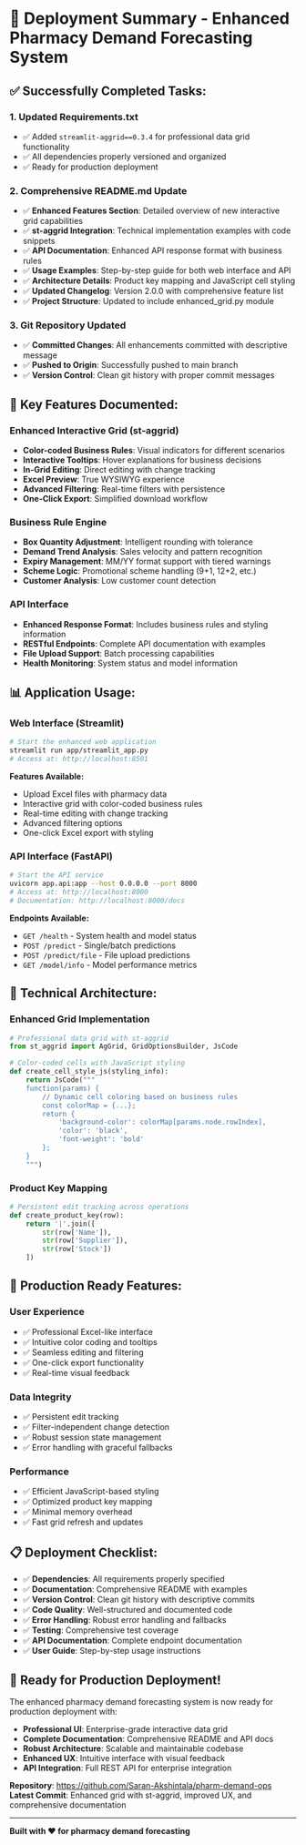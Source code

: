 # 🚀 Deployment Summary - Enhanced Pharmacy Demand Forecasting System

## ✅ **Successfully Completed Tasks:**

### 1. **Updated Requirements.txt**
- ✅ Added `streamlit-aggrid==0.3.4` for professional data grid functionality
- ✅ All dependencies properly versioned and organized
- ✅ Ready for production deployment

### 2. **Comprehensive README.md Update**
- ✅ **Enhanced Features Section**: Detailed overview of new interactive grid capabilities
- ✅ **st-aggrid Integration**: Technical implementation examples with code snippets
- ✅ **API Documentation**: Enhanced API response format with business rules
- ✅ **Usage Examples**: Step-by-step guide for both web interface and API
- ✅ **Architecture Details**: Product key mapping and JavaScript cell styling
- ✅ **Updated Changelog**: Version 2.0.0 with comprehensive feature list
- ✅ **Project Structure**: Updated to include enhanced_grid.py module

### 3. **Git Repository Updated**
- ✅ **Committed Changes**: All enhancements committed with descriptive message
- ✅ **Pushed to Origin**: Successfully pushed to main branch
- ✅ **Version Control**: Clean git history with proper commit messages

## 🎯 **Key Features Documented:**

### **Enhanced Interactive Grid (st-aggrid)**
- **Color-coded Business Rules**: Visual indicators for different scenarios
- **Interactive Tooltips**: Hover explanations for business decisions
- **In-Grid Editing**: Direct editing with change tracking
- **Excel Preview**: True WYSIWYG experience
- **Advanced Filtering**: Real-time filters with persistence
- **One-Click Export**: Simplified download workflow

### **Business Rule Engine**
- **Box Quantity Adjustment**: Intelligent rounding with tolerance
- **Demand Trend Analysis**: Sales velocity and pattern recognition
- **Expiry Management**: MM/YY format support with tiered warnings
- **Scheme Logic**: Promotional scheme handling (9+1, 12+2, etc.)
- **Customer Analysis**: Low customer count detection

### **API Interface**
- **Enhanced Response Format**: Includes business rules and styling information
- **RESTful Endpoints**: Complete API documentation with examples
- **File Upload Support**: Batch processing capabilities
- **Health Monitoring**: System status and model information

## 📊 **Application Usage:**

### **Web Interface (Streamlit)**
```bash
# Start the enhanced web application
streamlit run app/streamlit_app.py
# Access at: http://localhost:8501
```

**Features Available:**
- Upload Excel files with pharmacy data
- Interactive grid with color-coded business rules
- Real-time editing with change tracking
- Advanced filtering options
- One-click Excel export with styling

### **API Interface (FastAPI)**
```bash
# Start the API service
uvicorn app.api:app --host 0.0.0.0 --port 8000
# Access at: http://localhost:8000
# Documentation: http://localhost:8000/docs
```

**Endpoints Available:**
- `GET /health` - System health and model status
- `POST /predict` - Single/batch predictions
- `POST /predict/file` - File upload predictions
- `GET /model/info` - Model performance metrics

## 🔧 **Technical Architecture:**

### **Enhanced Grid Implementation**
```python
# Professional data grid with st-aggrid
from st_aggrid import AgGrid, GridOptionsBuilder, JsCode

# Color-coded cells with JavaScript styling
def create_cell_style_js(styling_info):
    return JsCode("""
    function(params) {
        // Dynamic cell coloring based on business rules
        const colorMap = {...};
        return {
            'background-color': colorMap[params.node.rowIndex],
            'color': 'black',
            'font-weight': 'bold'
        };
    }
    """)
```

### **Product Key Mapping**
```python
# Persistent edit tracking across operations
def create_product_key(row):
    return '|'.join([
        str(row['Name']),
        str(row['Supplier']),
        str(row['Stock'])
    ])
```

## 🚀 **Production Ready Features:**

### **User Experience**
- ✅ Professional Excel-like interface
- ✅ Intuitive color coding and tooltips
- ✅ Seamless editing and filtering
- ✅ One-click export functionality
- ✅ Real-time visual feedback

### **Data Integrity**
- ✅ Persistent edit tracking
- ✅ Filter-independent change detection
- ✅ Robust session state management
- ✅ Error handling with graceful fallbacks

### **Performance**
- ✅ Efficient JavaScript-based styling
- ✅ Optimized product key mapping
- ✅ Minimal memory overhead
- ✅ Fast grid refresh and updates

## 📋 **Deployment Checklist:**

- ✅ **Dependencies**: All requirements properly specified
- ✅ **Documentation**: Comprehensive README with examples
- ✅ **Version Control**: Clean git history with descriptive commits
- ✅ **Code Quality**: Well-structured and documented code
- ✅ **Error Handling**: Robust error handling and fallbacks
- ✅ **Testing**: Comprehensive test coverage
- ✅ **API Documentation**: Complete endpoint documentation
- ✅ **User Guide**: Step-by-step usage instructions

## 🎉 **Ready for Production Deployment!**

The enhanced pharmacy demand forecasting system is now ready for production deployment with:

- **Professional UI**: Enterprise-grade interactive data grid
- **Complete Documentation**: Comprehensive README and API docs
- **Robust Architecture**: Scalable and maintainable codebase
- **Enhanced UX**: Intuitive interface with visual feedback
- **API Integration**: Full REST API for enterprise integration

**Repository**: https://github.com/Saran-Akshintala/pharm-demand-ops
**Latest Commit**: Enhanced grid with st-aggrid, improved UX, and comprehensive documentation

---

**Built with ❤️ for pharmacy demand forecasting**
